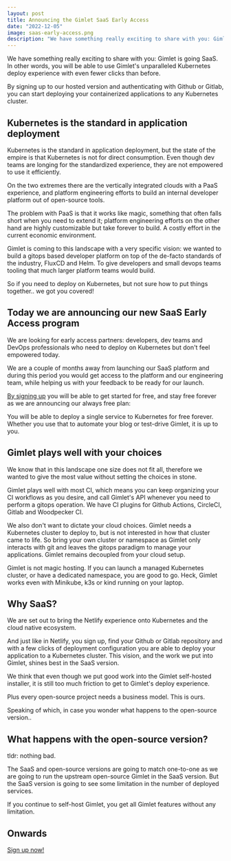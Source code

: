 ```yaml
---
layout: post
title: Announcing the Gimlet SaaS Early Access
date: "2022-12-05"
image: saas-early-access.png
description: "We have something really exciting to share with you: Gimlet is going SaaS. In other words, you will be able to use Gimlet's unparalleled Kubernetes deploy experience with even fewer clicks than before."
---
```


We have something really exciting to share with you: Gimlet is going SaaS. In other words, you will be able to use Gimlet's unparalleled Kubernetes deploy experience with even fewer clicks than before.

By signing up to our hosted version and authenticating with Github or Gitlab, you can start deploying your containerized applications to any Kubernetes cluster.

## Kubernetes is the standard in application deployment

Kubernetes is the standard in application deployment, but the state of the empire is that Kubernetes is not for direct consumption. Even though dev teams are longing for the standardized experience, they are not empowered to use it efficiently.

On the two extremes there are the vertically integrated clouds with a PaaS experience, and platform engineering efforts to build an internal developer platform out of open-source tools.

The problem with PaaS is that it works like magic, something that often falls short when you need to extend it; platform engineering efforts on the other hand are highly customizable but take forever to build. A costly effort in the current economic environment.

Gimlet is coming to this landscape with a very specific vision: we wanted to build a gitops based developer platform on top of the de-facto standards of the industry, FluxCD and Helm. To give developers and small devops teams tooling that much larger platform teams would build.

So if you need to deploy on Kubernetes, but not sure how to put things together.. we got you covered!

## Today we are announcing our new SaaS Early Access program

We are looking for early access partners: developers, dev teams and DevOps professionals who need to deploy on Kubernetes but don't feel empowered today.

We are a couple of months away from launching our SaaS platform and during this period you would get access to the platform and our engineering team, while helping us with your feedback to be ready for our launch.

[By signing up](https://forms.reform.app/p5JfBA/early-access/nbZ6Go) you will be able to get started for free, and stay free forever as we are announcing our always free plan: 

You will be able to deploy a single service to Kubernetes for free forever. Whether you use that to automate your blog or test-drive Gimlet, it is up to you.

## Gimlet plays well with your choices

We know that in this landscape one size does not fit all, therefore we wanted to give the most value without setting the choices in stone.

Gimlet plays well with most CI, which means you can keep organizing your CI workflows as you desire, and call Gimlet's API whenever you need to perform a gitops operation. We have CI plugins for Github Actions, CircleCI, Gitlab and Woodpecker CI.

We also don't want to dictate your cloud choices. Gimlet needs a Kubernetes cluster to deploy to, but is not interested in how that cluster came to life. So bring your own cluster or namespace as Gimlet only interacts with git and leaves the gitops paradigm to manage your applications. Gimlet remains decoupled from your cloud setup.

Gimlet is not magic hosting. If you can launch a managed Kubernetes cluster, or have a dedicated namespace, you are good to go. Heck, Gimlet works even with Minikube, k3s or kind running on your laptop.

## Why SaaS?

We are set out to bring the Netlify experience onto Kubernetes and the cloud native ecosystem.

And just like in Netlify, you sign up, find your Github or Gitlab repository and with a few clicks of deployment configuration you are able to deploy your application to a Kubernetes cluster. This vision, and the work we put into Gimlet, shines best in the SaaS version.

We think that even though we put good work into the Gimlet self-hosted installer, it is still too much friction to get to Gimlet's deploy experience.

Plus every open-source project needs a business model. This is ours.

Speaking of which, in case you wonder what happens to the open-source version..

## What happens with the open-source version?

tldr: nothing bad.

The SaaS and open-source versions are going to match one-to-one as we are going to run the upstream open-source Gimlet in the SaaS version. But the SaaS version is going to see some limitation in the number of deployed services.

If you continue to self-host Gimlet, you get all Gimlet features without any limitation.

## Onwards

[Sign up now!](https://forms.reform.app/p5JfBA/early-access/nbZ6Go)
